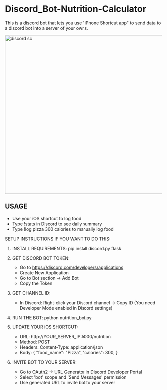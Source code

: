 # Discord_Bot-Nutrition-Calculator
This is a discord bot that lets you use "iPhone Shortcut app" to send data to a discord bot into a server of your owns. 

<img width="871" height="511" alt="discord sc" src="https://github.com/user-attachments/assets/354edc9e-39cb-40c8-9081-dfecf8eb5256" />

## USAGE
- Use your iOS shortcut to log food
- Type !stats in Discord to see daily summary
- Type !log pizza 300 calories to manually log food


SETUP INSTRUCTIONS IF YOU WANT TO DO THIS:

1. INSTALL REQUIREMENTS:
   pip install discord.py flask

2. GET DISCORD BOT TOKEN:
   - Go to https://discord.com/developers/applications
   - Create New Application
   - Go to Bot section → Add Bot
   - Copy the Token

3. GET CHANNEL ID:
   - In Discord: Right-click your Discord channel → Copy ID (You need Developer Mode enabled in Discord settings)
     
5. RUN THE BOT:
   python nutrition_bot.py

6. UPDATE YOUR iOS SHORTCUT:
   - URL: http://YOUR_SERVER_IP:5000/nutrition
   - Method: POST
   - Headers: Content-Type: application/json
   - Body: 
   {
     "food_name": "Pizza",
     "calories": 300,
   }

7. INVITE BOT TO YOUR SERVER:
   - Go to OAuth2 → URL Generator in Discord Developer Portal
   - Select 'bot' scope and 'Send Messages' permission
   - Use generated URL to invite bot to your server

